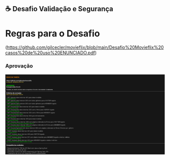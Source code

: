 ## ☕ Desafio Validação e Segurança

#  Regras para o Desafio
(https://github.com/gilcecler/movieflix/blob/main/Desafio%20Movieflix%20casos%20de%20uso%20ENUNCIADO.pdf)




###  Aprovação
<img src="desafio-cap04.png" alt="desafio-cap04">

